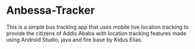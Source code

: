 # Anbessa-Tracker
This is a simple bus tracking app that uses mobile live location tracking to provide the citizens of Addis Ababa with location tracking features made using Android Studio, java and fire base by Kidus Elias.
